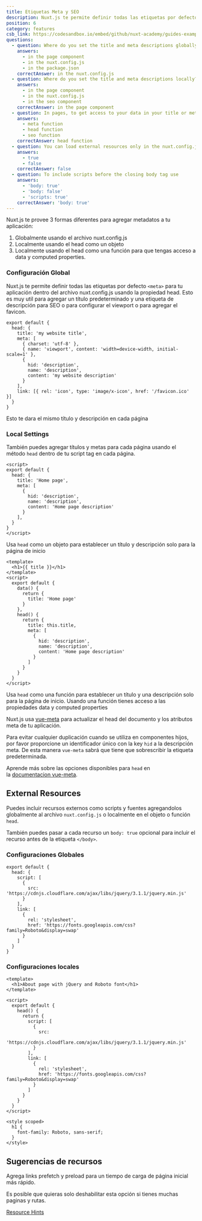 ```yaml
---
title: Etiquetas Meta y SEO
description: Nuxt.js te permite definir todas las etiquetas por defecto `<meta>` para tu aplicación dentro del archivo nuxt.config.js usando la propiedad head. Esto es muy útil para agregar un título predeterminado y una etiqueta de descripción para SEO o para configurar el viewport o para agregar el favicon.
position: 6
category: features
csb_link: https://codesandbox.io/embed/github/nuxt-academy/guides-examples/tree/master/03_features/06_meta_tags_seo?fontsize=14&hidenavigation=1&theme=dark
questions:
  - question: Where do you set the title and meta descriptions globally?
    answers:
      - in the page component
      - in the nuxt.config.js
      - in the package.json
    correctAnswer: in the nuxt.config.js
  - question: Where do you set the title and meta descriptions locally?
    answers:
      - in the page component
      - in the nuxt.config.js
      - in the seo component
    correctAnswer: in the page component
  - question: In pages, to get access to your data in your title or meta description you use the
    answers:
      - meta function
      - head function
      - seo function
    correctAnswer: head function
  - question: You can load external resources only in the nuxt.config.js
    answers:
      - true
      - false
    correctAnswer: false
  - question: To include scripts before the closing body tag use
    answers:
      - 'body: true'
      - 'body: false'
      - 'scripts: true'
    correctAnswer: 'body: true'
---
```


Nuxt.js te provee 3 formas diferentes para agregar metadatos a tu aplicación:

1. Globalmente usando el archivo nuxt.config.js
2. Localmente usando el head como un objeto
3. Localmente usando el head como una función para que tengas acceso a data y computed properties.

### Configuración Global

Nuxt.js te permite definir todas las etiquetas por defecto `<meta>` para tu aplicación dentro del archivo nuxt.config.js usando la propiedad head. Esto es muy util para agregar un título predeterminado y una etiqueta de descripción para SEO o para configurar el viewport o para agregar el favicon.

```js{}[nuxt.config.js]
export default {
  head: {
    title: 'my website title',
    meta: [
      { charset: 'utf-8' },
      { name: 'viewport', content: 'width=device-width, initial-scale=1' },
      {
        hid: 'description',
        name: 'description',
        content: 'my website description'
      }
    ],
    link: [{ rel: 'icon', type: 'image/x-icon', href: '/favicon.ico' }]
  }
}
```

<base-alert type="info">

Esto te dara el mismo título y descripción en cada página

</base-alert>

### Local Settings

También puedes agregar títulos y metas para cada página usando el método `head` dentro de tu script tag en cada página.

```js{}[pages/index.vue]
<script>
export default {
  head: {
    title: 'Home page',
    meta: [
      {
        hid: 'description',
        name: 'description',
        content: 'Home page description'
      }
    ],
  }
}
</script>
```

<base-alert type="info">

Usa `head` como un objeto para establecer un título y descripción solo para la página de inicio

</base-alert>

```html{}[pages/index.vue]
<template>
  <h1>{{ title }}</h1>
</template>
<script>
  export default {
    data() {
      return {
        title: 'Home page'
      }
    },
    head() {
      return {
        title: this.title,
        meta: [
          {
            hid: 'description',
            name: 'description',
            content: 'Home page description'
          }
        ]
      }
    }
  }
</script>
```

<base-alert type="info">

Usa `head` como una función para establecer un título y una descripción solo para la página de inicio. Usando una función tienes acceso a las propiedades data y computed properties

</base-alert>

Nuxt.js usa [vue-meta](https://vue-meta.nuxtjs.org/) para actualizar el head del documento y los atributos meta de tu aplicación.

<base-alert>

Para evitar cualquier duplicación cuando se utiliza en componentes hijos, por favor proporcione un identificador único con la key `hid` a la descripción meta. De esta manera `vue-meta` sabrá que tiene que sobrescribir la etiqueta predeterminada.

</base-alert>

<base-alert type="next">

Aprende más sobre las opciones disponibles para `head` en la [documentacion vue-meta](https://vue-meta.nuxtjs.org/api/#metainfo-properties).

</base-alert>

## External Resources

Puedes incluir recursos externos como scripts y fuentes agregandolos globalmente al archivo `nuxt.config.js` o localmente en el objeto o función `head`.

<base-alert type="info">

También puedes pasar a cada recurso un `body: true` opcional para incluir el recurso antes de la etiqueta `</body>`.

</base-alert>

### Configuraciones Globales

```js{}[nuxt.config.js]
export default {
  head: {
    script: [
      {
        src: 'https://cdnjs.cloudflare.com/ajax/libs/jquery/3.1.1/jquery.min.js'
      }
    ],
    link: [
      {
        rel: 'stylesheet',
        href: 'https://fonts.googleapis.com/css?family=Roboto&display=swap'
      }
    ]
  }
}
```

### Configuraciones locales

```html{}[pages/index.vue]
<template>
  <h1>About page with jQuery and Roboto font</h1>
</template>

<script>
  export default {
    head() {
      return {
        script: [
          {
            src:
              'https://cdnjs.cloudflare.com/ajax/libs/jquery/3.1.1/jquery.min.js'
          }
        ],
        link: [
          {
            rel: 'stylesheet',
            href: 'https://fonts.googleapis.com/css?family=Roboto&display=swap'
          }
        ]
      }
    }
  }
</script>

<style scoped>
  h1 {
    font-family: Roboto, sans-serif;
  }
</style>
```

## Sugerencias de recursos

Agrega links prefetch y preload para un tiempo de carga de página inicial más rápido.

Es posible que quieras solo deshabilitar esta opción si tienes muchas paginas y rutas.

<base-alert type="next">

[Resource Hints](/docs/2.x/configuration-glossary/configuration-render#resourcehints)

</base-alert>

<app-modal>
  <code-sandbox  :src="csb_link"></code-sandbox>
</app-modal>

<quiz :questions="questions"></quiz>
